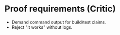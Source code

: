# Proof requirements (Critic)
- Demand command output for build/test claims.
- Reject "it works" without logs.
